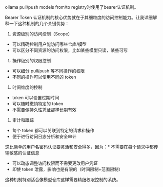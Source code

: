 ollama pull/push models from/to registry时使用了bearer认证机制。

Bearer Token 认证机制的核心优势就在于其细粒度的访问控制能力。让我详细解释一下这种机制的几个关键优势：

1. 资源级别的访问控制（Scope）

* 可以精确控制用户能访问哪些仓库/模型
* 可以区分不同资源的访问权限，比如某些模型只读，某些可写

1. 操作级别的权限控制

* 可以细分 pull/push 等不同操作的权限
* 不同的操作可以使用不同的 token

1. 时间维度的控制

* token 可以设置过期时间
* 可以随时撤销特定的 token
* 不需要像持久性凭证那样长期有效

1. 审计和跟踪

* 每个 token 都可以关联到特定的请求和操作
* 便于进行访问日志分析和安全审计

这比简单的用户名密码认证要灵活和安全得多，因为：* 不需要在每个请求中都传输敏感的认证信息

* 可以动态调整访问权限而不需要更改用户凭证
* 即使 token 泄露，影响也是有限的（时间限制+范围限制）

这种机制特别适合像模型仓库这样需要精细权限控制的系统。
